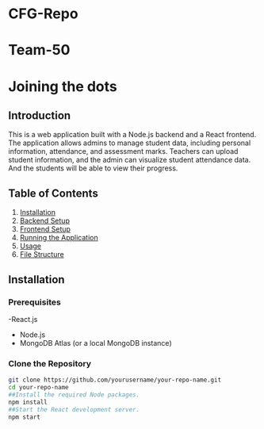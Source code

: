
# CFG-Repo
# Team-50
# Joining the dots

## Introduction

This is a  web application built with a Node.js backend and a React frontend. The application allows admins to manage student data, including personal information, attendance, and assessment marks. Teachers can upload student information, and the admin can visualize student attendance data. And the students will be able to view their progress.

## Table of Contents

1. [Installation](#installation)
2. [Backend Setup](#backend-setup)
3. [Frontend Setup](#frontend-setup)
4. [Running the Application](#running-the-application)
5. [Usage](#usage)
6. [File Structure](#file-structure)

## Installation

### Prerequisites

-React.js
- Node.js
- MongoDB Atlas (or a local MongoDB instance)

### Clone the Repository

```bash
git clone https://github.com/yourusername/your-repo-name.git
cd your-repo-name
##Install the required Node packages.
npm install
##Start the React development server.
npm start

